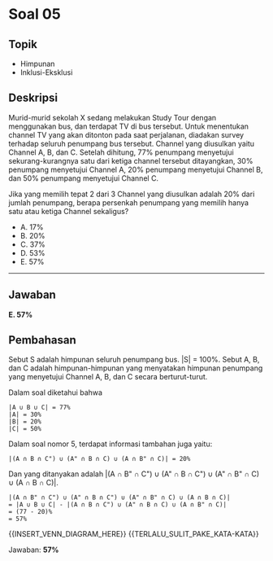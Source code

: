 # Soal 05

## Topik

* Himpunan
* Inklusi-Eksklusi

## Deskripsi

Murid-murid sekolah X sedang melakukan Study Tour dengan menggunakan bus, dan terdapat TV di bus tersebut. Untuk menentukan channel TV yang akan ditonton pada saat perjalanan, diadakan survey terhadap seluruh penumpang bus tersebut. Channel yang diusulkan yaitu Channel A, B, dan C. Setelah dihitung, 77% penumpang menyetujui sekurang-kurangnya satu dari ketiga channel tersebut ditayangkan, 30% penumpang menyetujui Channel A, 20% penumpang menyetujui Channel B, dan 50% penumpang menyetujui Channel C.

Jika yang memilih tepat 2 dari 3 Channel yang diusulkan adalah 20% dari jumlah penumpang, berapa persenkah penumpang yang memilih hanya satu atau ketiga Channel sekaligus? 

* A. 17%
* B. 20%
* C. 37%
* D. 53%
* E. 57%

---

## Jawaban

**E. 57%**

## Pembahasan

Sebut S adalah himpunan seluruh penumpang bus. |S| = 100%.
Sebut A, B, dan C adalah himpunan-himpunan yang menyatakan himpunan penumpang yang menyetujui Channel A, B, dan C secara berturut-turut.

Dalam soal diketahui bahwa

	|A ∪ B ∪ C| = 77%
	|A| = 30%
	|B| = 20%
	|C| = 50%

Dalam soal nomor 5, terdapat informasi tambahan juga yaitu:

	|(A ∩ B ∩ C") ∪ (A" ∩ B ∩ C) ∪ (A ∩ B" ∩ C)| = 20%

Dan yang ditanyakan adalah 
	|(A ∩ B" ∩ C") ∪ (A" ∩ B ∩ C") ∪ (A" ∩ B" ∩ C) ∪ (A ∩ B ∩ C)|.

	|(A ∩ B" ∩ C") ∪ (A" ∩ B ∩ C") ∪ (A" ∩ B" ∩ C) ∪ (A ∩ B ∩ C)|
	= |A ∪ B ∪ C| - |(A ∩ B ∩ C") ∪ (A" ∩ B ∩ C) ∪ (A ∩ B" ∩ C)|
	= (77 - 20)%
	= 57%

{{INSERT_VENN_DIAGRAM_HERE}} {{TERLALU_SULIT_PAKE_KATA-KATA}}

Jawaban: **57%**
